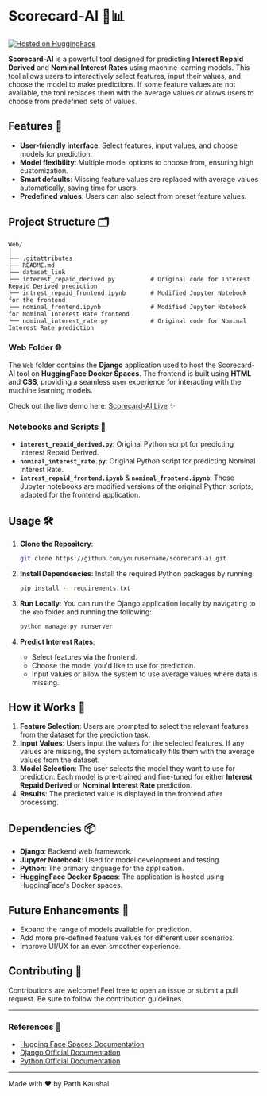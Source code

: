 
# Scorecard-AI 🧠📊

[![Hosted on HuggingFace](https://img.shields.io/badge/Hosted%20On-HuggingFace-blue)](https://parthkl-scorecard.hf.space/)
  
**Scorecard-AI** is a powerful tool designed for predicting **Interest Repaid Derived** and **Nominal Interest Rates** using machine learning models. This tool allows users to interactively select features, input their values, and choose the model to make predictions. If some feature values are not available, the tool replaces them with the average values or allows users to choose from predefined sets of values.

## Features 🚀

- **User-friendly interface**: Select features, input values, and choose models for prediction.
- **Model flexibility**: Multiple model options to choose from, ensuring high customization.
- **Smart defaults**: Missing feature values are replaced with average values automatically, saving time for users.
- **Predefined values**: Users can also select from preset feature values.
  
## Project Structure 🗂️

```
Web/
│
├── .gitattributes
├── README.md
├── dataset_link
├── interest_repaid_derived.py          # Original code for Interest Repaid Derived prediction
├── intrest_repaid_frontend.ipynb       # Modified Jupyter Notebook for the frontend
├── nominal_frontend.ipynb              # Modified Jupyter Notebook for Nominal Interest Rate frontend
└── nominal_interest_rate.py            # Original code for Nominal Interest Rate prediction
```

### Web Folder 🌐

The `Web` folder contains the **Django** application used to host the Scorecard-AI tool on **HuggingFace Docker Spaces**. The frontend is built using **HTML** and **CSS**, providing a seamless user experience for interacting with the machine learning models.

Check out the live demo here: [Scorecard-AI Live](https://parthkl-scorecard.hf.space/) ✨

### Notebooks and Scripts 📒

- **`interest_repaid_derived.py`**: Original Python script for predicting Interest Repaid Derived.
- **`nominal_interest_rate.py`**: Original Python script for predicting Nominal Interest Rate.
- **`intrest_repaid_frontend.ipynb`** & **`nominal_frontend.ipynb`**: These Jupyter notebooks are modified versions of the original Python scripts, adapted for the frontend application.

## Usage 🛠️

1. **Clone the Repository**:
    ```bash
    git clone https://github.com/yourusername/scorecard-ai.git
    ```
    
2. **Install Dependencies**:
    Install the required Python packages by running:
    ```bash
    pip install -r requirements.txt
    ```

3. **Run Locally**:
    You can run the Django application locally by navigating to the `Web` folder and running the following:
    ```bash
    python manage.py runserver
    ```

4. **Predict Interest Rates**:
    - Select features via the frontend.
    - Choose the model you'd like to use for prediction.
    - Input values or allow the system to use average values where data is missing.
  
## How it Works 🧠

1. **Feature Selection**: Users are prompted to select the relevant features from the dataset for the prediction task.
2. **Input Values**: Users input the values for the selected features. If any values are missing, the system automatically fills them with the average values from the dataset.
3. **Model Selection**: The user selects the model they want to use for prediction. Each model is pre-trained and fine-tuned for either **Interest Repaid Derived** or **Nominal Interest Rate** prediction.
4. **Results**: The predicted value is displayed in the frontend after processing.

## Dependencies 📦

- **Django**: Backend web framework.
- **Jupyter Notebook**: Used for model development and testing.
- **Python**: The primary language for the application.
- **HuggingFace Docker Spaces**: The application is hosted using HuggingFace's Docker spaces.

## Future Enhancements 🌱

- Expand the range of models available for prediction.
- Add more pre-defined feature values for different user scenarios.
- Improve UI/UX for an even smoother experience.
  
## Contributing 🤝

Contributions are welcome! Feel free to open an issue or submit a pull request. Be sure to follow the contribution guidelines.

---

### References 🔗
- [Hugging Face Spaces Documentation](https://huggingface.co/docs/spaces)
- [Django Official Documentation](https://docs.djangoproject.com/)
- [Python Official Documentation](https://www.python.org/doc/)

---

Made with ❤️ by Parth Kaushal
